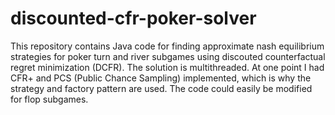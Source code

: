 # discounted-cfr-poker-solver

This repository contains Java code for finding approximate nash equilibrium strategies for poker turn and river subgames using discouted counterfactual regret minimization (DCFR). The solution is multithreaded. At one point I had CFR+ and PCS (Public Chance Sampling) implemented, which is why the strategy and factory pattern are used. The code could easily be modified for flop subgames.
